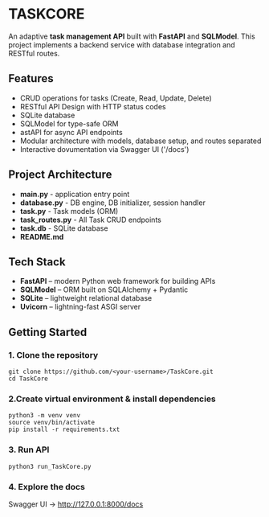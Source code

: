 # TASKCORE

An adaptive **task management API** built with **FastAPI** and **SQLModel**.
This project implements a backend service with database integration and RESTful routes.

## Features
- CRUD operations for tasks (Create, Read, Update, Delete)
- RESTful API Design with HTTP status codes
- SQLite database
- SQLModel for type-safe ORM 
- astAPI for async API endpoints
- Modular architecture with models, database setup, and routes separated
- Interactive dovumentation via Swagger UI ('/docs')

## Project Architecture
- **main.py** - application entry point
- **database.py** - DB engine, DB initializer, session handler
- **task.py** - Task models (ORM)
- **task_routes.py** - All Task CRUD endpoints
- **task.db** - SQLite database
- **README.md**

## Tech Stack 
- **FastAPI** – modern Python web framework for building APIs
- **SQLModel** – ORM built on SQLAlchemy + Pydantic
- **SQLite** – lightweight relational database
- **Uvicorn** – lightning-fast ASGI server

## Getting Started
### 1. Clone the repository 
```git clone https://github.com/<your-username>/TaskCore.git```<br />
```cd TaskCore```

### 2.Create virtual environment & install dependencies
```python3 -m venv venv``` <br />
```source venv/bin/activate``` <br />
```pip install -r requirements.txt``` 

### 3. Run API
```python3 run_TaskCore.py```<br />

### 4. Explore the docs
Swagger UI → http://127.0.0.1:8000/docs
